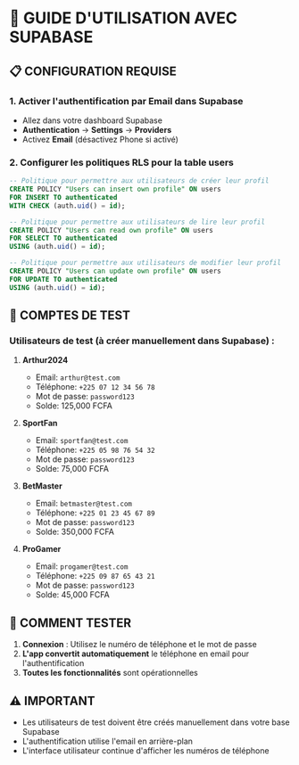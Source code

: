 # 🚀 GUIDE D'UTILISATION AVEC SUPABASE

## 📋 CONFIGURATION REQUISE

### 1. **Activer l'authentification par Email dans Supabase**
- Allez dans votre dashboard Supabase
- **Authentication** → **Settings** → **Providers**
- Activez **Email** (désactivez Phone si activé)

### 2. **Configurer les politiques RLS pour la table users**
```sql
-- Politique pour permettre aux utilisateurs de créer leur profil
CREATE POLICY "Users can insert own profile" ON users
FOR INSERT TO authenticated
WITH CHECK (auth.uid() = id);

-- Politique pour permettre aux utilisateurs de lire leur profil
CREATE POLICY "Users can read own profile" ON users
FOR SELECT TO authenticated
USING (auth.uid() = id);

-- Politique pour permettre aux utilisateurs de modifier leur profil
CREATE POLICY "Users can update own profile" ON users
FOR UPDATE TO authenticated
USING (auth.uid() = id);
```

## 🧪 COMPTES DE TEST

### **Utilisateurs de test** (à créer manuellement dans Supabase) :

1. **Arthur2024**
   - Email: `arthur@test.com`
   - Téléphone: `+225 07 12 34 56 78`
   - Mot de passe: `password123`
   - Solde: 125,000 FCFA

2. **SportFan**
   - Email: `sportfan@test.com`
   - Téléphone: `+225 05 98 76 54 32`
   - Mot de passe: `password123`
   - Solde: 75,000 FCFA

3. **BetMaster**
   - Email: `betmaster@test.com`
   - Téléphone: `+225 01 23 45 67 89`
   - Mot de passe: `password123`
   - Solde: 350,000 FCFA

4. **ProGamer**
   - Email: `progamer@test.com`
   - Téléphone: `+225 09 87 65 43 21`
   - Mot de passe: `password123`
   - Solde: 45,000 FCFA

## 🔧 COMMENT TESTER

1. **Connexion** : Utilisez le numéro de téléphone et le mot de passe
2. **L'app convertit automatiquement** le téléphone en email pour l'authentification
3. **Toutes les fonctionnalités** sont opérationnelles

## ⚠️ IMPORTANT

- Les utilisateurs de test doivent être créés manuellement dans votre base Supabase
- L'authentification utilise l'email en arrière-plan
- L'interface utilisateur continue d'afficher les numéros de téléphone